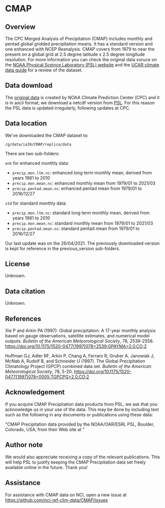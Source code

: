 # CMAP

## Overview

The CPC Merged Analysis of Precipitation (CMAP) includes monthly and pentad global gridded precipitation means.
It has a standard version and one enhanced with NCEP Reanalysis.
CMAP covers from 1979 to near the present on a global grid at 2.5 degree latitude x 2.5 degree longitude resolution.
For more information you can check the original data soruce on the
[NOAA Physical Sceince Laboratory (PSL) website](https://psl.noaa.gov/data/gridded/data.cmap.html)
and the [UCAR climate data guide](https://climatedataguide.ucar.edu/climate-data/cmap-cpc-merged-analysis-precipitation)
for a review of the dataset.

## Data download

The [original data](https://www.cpc.ncep.noaa.gov/products/global_precip/html/wpage.cmap.html)
is created by NOAA Climate Prediction Center (CPC) and it is in ascii format;
we download a netcdf version from [PSL](https://psl.noaa.gov/data/gridded/data.cmap.html).
For this reason the PSL data is updated irregularly, following updates at CPC.

## Data location

We've downloaded the CMAP dataset to:
```
/g/data/ia39/CMAP/replica/data  
```

There are two sub-folders:

`enh` for enhanced monthly data:
- `precip.mon.ltm.nc`: enhanced long term monthly mean, derived from years 1981 to 2010
- `precip.mon.mean.nc`: enhanced monthly mean from 1979/01 to 2021/03
- `precip.pentad.mean.nc`: enhanced pentad mean from 1979/01 to 2016/12/27

`std` for standard monthly data:
- `precip.mon.ltm.nc`: standard long term monthly mean, derived from years 1981 to 2010
- `precip.mon.mean.nc`: standard monthly mean from 1979/01 to 2021/03
- `precip.pentad.mean.nc`: standard pentad mean from 1979/01 to 2016/12/27

Our last update was on the 26/04/2021.
The previously downloaded version is kept for reference in the previous_version sub-folders.

## License

Unknown.

## Data citation

Unknown.

## References

Xie P and Arkin PA (1997):
Global precipitation: A 17-year monthly analysis based on gauge observations, satellite estimates, and numerical model outputs.
*Bulletin of the American Meteorological Society*, 78, 2539-2558.
[https://doi.org/10.1175/1520-0477(1997)078<2539:GPAYMA>2.0.CO;2](https://doi.org/10.1175/1520-0477(1997)078<2539:GPAYMA>2.0.CO;2)

Huffman GJ, Adler RF, Arkin P, Chang A, Ferraro R, Gruber A, Janowiak J, McNab A, Rudolf B, and Schneider U (1997).
The Global Precipitation Climatology Project (GPCP) combined data set.
*Bulletin of the American Meteorological Society*, 78, 5-20.
[https://doi.org/10.1175/1520-0477(1997)078<0005:TGPCPG>2.0.CO;2](https://doi.org/10.1175/1520-0477(1997)078<0005:TGPCPG>2.0.CO;2)

## Acknowledgement

If you acquire CMAP Precipitation data products from PSL,
we ask that you acknowledge us in your use of the data.
This may be done by including text such as the following 
in any documents or publications using these data:

"CMAP Precipitation data provided by the NOAA/OAR/ESRL PSL, Boulder, Colorado, USA,
from their Web site at <location>" 
  
## Author note

We would also appreciate receiving a copy of the relevant publications.
This will help PSL to justify keeping the CMAP Precipitation data set freely available online in the future.
Thank you!
  
## Assistance

For assistance with CMAP data on NCI, open a new issue at https://github.com/nci-ref-clim-data/CMAP/issues
